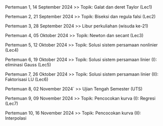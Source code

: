 Pertemuan 1, 14 September 2024 >> Topik: Galat dan deret Taylor (Lec1)

Pertemuan 2, 21 September 2024 >> Topik: Biseksi dan regula falsi (Lec2)

Pertemuan 3, 28 September 2024 >> Libur perkuliahan (wisuda ke-21)

Pertemuan 4, 05 Oktober 2024   >> Topik: Newton dan secant (Lec3)

Pertemuan 5, 12 Oktober 2024   >> Topik: Solusi sistem persamaan nonlinier (Lec4)

Pertemuan 6, 19 Oktober 2024   >> Topik: Solusi sistem persamaan linier (I): eliminasi Gauss (Lec5)

Pertemuan 7, 26 Oktober 2024   >> Topik: Solusi sistem persamaan linier (II): Faktorisasi LU (Lec6)

Pertemuan 8, 02 November 2024` >> Ujian Tengah Semester (UTS)

Pertemuan 9, 09 November 2024   >> Topik: Pencocokan kurva (I): Regresi (Lec7)

Pertemuan 10, 16 November 2024   >> Topik: Pencocokan kurva (II): Interpolasi
